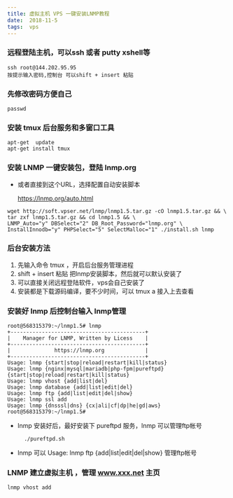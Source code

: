 ```yaml
---
title: 虚拟主机 VPS 一键安装LNMP教程
date:  2018-11-5
tags:  vps
---
```


### 远程登陆主机，可以ssh 或者 putty  xshell等

	ssh root@144.202.95.95
	按提示输入密码,控制台 可以shift + insert 粘贴

### 先修改密码方便自己

	passwd

### 安装 tmux 后台服务和多窗口工具

	apt-get  update
	apt-get install tmux

### 安装 LNMP 一键安装包，登陆 lnmp.org
	
- 或者直接到这个URL，选择配置自动安装脚本

    https://lnmp.org/auto.html

```
wget http://soft.vpser.net/lnmp/lnmp1.5.tar.gz -cO lnmp1.5.tar.gz && \
tar zxf lnmp1.5.tar.gz && cd lnmp1.5 && \
LNMP_Auto="y" DBSelect="2" DB_Root_Password="lnmp.org" \
InstallInnodb="y" PHPSelect="5" SelectMalloc="1" ./install.sh lnmp
```

### 后台安装方法

1. 先输入命令 tmux ，开启后台服务管理进程
2. shift + insert 粘贴 把lnmp安装脚本，然后就可以默认安装了
3. 可以直接关闭远程登陆软件，vps会自己安装了
4. 安装都是下载源码编译，要不少时间，可以 tmux a 接入上去查看


### 安装好 lnmp 后控制台输入 lnmp管理
```
root@568315379:~/lnmp1.5# lnmp
+-------------------------------------------+
|    Manager for LNMP, Written by Licess    |
+-------------------------------------------+
|              https://lnmp.org             |
+-------------------------------------------+
Usage: lnmp {start|stop|reload|restart|kill|status}
Usage: lnmp {nginx|mysql|mariadb|php-fpm|pureftpd} {start|stop|reload|restart|kill|status}
Usage: lnmp vhost {add|list|del}
Usage: lnmp database {add|list|edit|del}
Usage: lnmp ftp {add|list|edit|del|show}
Usage: lnmp ssl add
Usage: lnmp {dnsssl|dns} {cx|ali|cf|dp|he|gd|aws}
root@568315379:~/lnmp1.5#
```

- lnmp 安装好后，最好安装下 pureftpd 服务，lnmp 可以管理ftp帐号

		./pureftpd.sh
- lnmp 可以  Usage: lnmp ftp {add|list|edit|del|show} 管理ftp帐号

### LNMP 建立虚拟主机 ，管理 www.xxx.net 主页

	lnmp vhost add 
